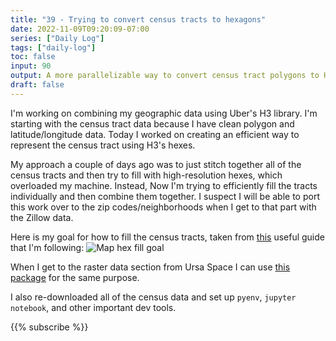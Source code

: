 ```yaml
---
title: "39 - Trying to convert census tracts to hexagons"
date: 2022-11-09T09:20:09-07:00
series: ["Daily Log"]
tags: ["daily-log"]
toc: false
input: 90
output: A more parallelizable way to convert census tract polygons to H3 hexes
draft: false
---
```

I'm working on combining my geographic data using Uber's H3 library. I'm starting with the census tract data because I have clean polygon and latitude/longitude data. Today I worked on creating an efficient way to represent the census tract using H3's hexes.

My approach a couple of days ago was to just stitch together all of the census tracts and then try to fill with high-resolution hexes, which overloaded my machine. Instead, Now I'm trying to efficiently fill the tracts individually and then combine them together. I suspect I will be able to port this work over to the zip codes/neighborhoods when I get to that part with the Zillow data.

Here is my goal for how to fill the census tracts, taken from [this](https://github.com/uber/h3-py-notebooks/blob/master/notebooks/urban_analytics.ipynb) useful guide that I'm following:
![Map hex fill goal](2022-11-09/polyfill_goal.png)

When I get to the raster data section from Ursa Space I can use [this package](https://github.com/nmandery/h3ronpy) for the same purpose.

I also re-downloaded all of the census data and set up `pyenv`, `jupyter notebook`, and other important dev tools.

{{% subscribe %}}
